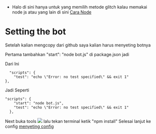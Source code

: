 * Halo di sini hanya untuk yang memilih metode glitch kalau memakai node js atau yang lain di sini [Cara Node](https://github.com/MoonLGH/ServerChatIND/blob/master/Bot%20Tutorial/CaraNode.md)

# Setting the bot

Setelah kalian mengcopy dari github saya kalian harus menyeting botnya

Pertama tambahkan "start": "node bot.js" di package.json jadi 


Dari Ini

```
  "scripts": {
    "test": "echo \"Error: no test specified\" && exit 1"
},

```



Jadi Seperti
```
"scripts": {
    "start": "node bot.js",
    "test": "echo \"Error: no test specified\" && exit 1"
  },
```

Next buka tools <img src= "https://cdn.discordapp.com/attachments/709050774499491884/736626061449756672/unknown.png">
lalu tekan terminal ketik "npm install" 
Selesai lanjut ke config [menyeting config](https://github.com/MoonLGH/ServerChatIND/blob/master/Bot%20Tutorial/menyeting%20config.md)
